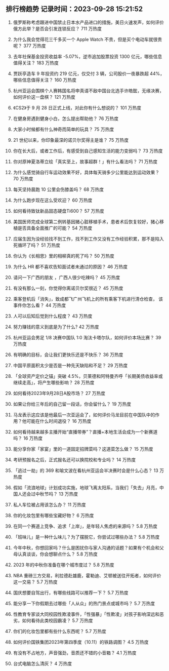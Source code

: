 
## 排行榜趋势 记录时间：2023-09-28 15:21:52
  
  1. 俄罗斯称考虑跟进中国禁止日本水产品进口的措施，美日火速发声，如何评价俄方此举？是否会引发连锁反应？ 711 万热度
    
  2. 为什么我会觉得花三千多买一个 Apple Watch 不贵，但是买个电动车就很贵呢？ 377 万热度
    
  3. 去年社保基金投资收益率 -5.07%，逆市追加股票投资 1300 亿元，哪些信息值得关注？ 183 万热度
    
  4. 贾跃亭造车 9 年投资约 219 亿元，仅交付 3 辆，公司股价一夜暴跌超 44%，哪些信息值得关注？ 160 万热度
    
  5. 杭州亚运会围棋个人赛韩国名将申真谞不敌中国台北选手许皓鋐，无缘决赛，如何评价这一盘棋？ 121 万热度
    
  6. 《CS2》于 9 月 28 日正式上线，对此你有什么想说的？ 101 万热度
    
  7. 在健身房遇到健身小白，怎么提出帮助他？ 76 万热度
    
  8. 大家小时候都有什么神奇而简单的玩具？ 75 万热度
    
  9. 21 世纪以来，你印象最深的诺贝尔奖得主是谁？ 75 万热度
    
  10. 你在长大后，或者工作后，有感受到自己感知生活的能力变弱吗？ 73 万热度
    
  11. 你对原神夏洛蒂立绘「真实至上，故事超群！」有什么看法吗？ 71 万热度
    
  12. 为什么感觉骑自行车运动效果不好，具体每天骑多少公里能达到运动效果？ 70 万热度
    
  13. 每天坚持晨跑 10 公里会伤膝盖吗？ 68 万热度
    
  14. 为什么跑步现在这么受欢迎？ 60 万热度
    
  15. 如何看待致钛新品固态硬盘Ti600？ 57 万热度
    
  16. 美国医师完成全球第二例转基因猪心脏移植手术，患者术后恢复较好，猪心移植是否具备全面推广的可能？ 54 万热度
    
  17. 应届生因为没经验找不到工作，找不到工作又没有工作经验积累，那不是陷入死循环了吗？ 51 万热度
    
  18. 你认为《长相思》里的相柳真的死了吗？ 50 万热度
    
  19. 为什么 HR 都不喜欢告知面试者未通过的原因？ 46 万热度
    
  20. 请问一下广西的朋友 ，广西人很少吃辣吗？ 45 万热度
    
  21. 有没有那么一刻，你觉得你离诺贝尔奖很近？ 45 万热度
    
  22. 乘客登机后「消失」，致成都飞广州飞机上的所有乘客下机进行清仓检查， 该事件你怎么看？ 44 万热度
    
  23. 人可以后知后觉到什么程度？ 43 万热度
    
  24. 努力赚钱的意义到底是为了什么? 42 万热度
    
  25. 杭州亚运会男足 1/8 决赛中国队 1:0 淘汰卡塔尔队，如何评价本场比赛？ 39 万热度
    
  26. 有明确的目标，会让我们更快乐还是不快乐？ 36 万热度
    
  27. 中国平原面积太少是否是一种先天缺陷和不足？ 29 万热度
    
  28. 「全球资产定价之锚」突破 4.5%，贝莱德和阿特曼齐呼「长期美债收益率或继续走高」，将产生哪些影响？ 28 万热度
    
  29. 如何看待2023年9月28日A股市场？ 27 万热度
    
  30. 如果让你给三年后的自己留一段话，你会留什么？ 19 万热度
    
  31. 马龙表示这应该是他最后一次亚运会了，如何评价马龙目前在中国队中的作用？他可能在什么时间退役？ 16 万热度
    
  32. 如何看待越来越多主播开始“直播带券”？直播+本地生活会成为一个新赛道吗？ 16 万热度
    
  33. 能分享你家「家宴」里的一道固定招牌菜吗？这道菜怎么做？ 15 万热度
    
  34. 考研预报名之后，正式报名还可以换院校和专业吗？ 14 万热度
    
  35. 「逃过一劫」的 369 和喻文波在看杭州亚运会半决赛时会是什么心态？ 13 万热度
    
  36. 假如「流浪地球」计划成功实施，地球飞离太阳系，当我们「失去」月亮，中国人还会过中秋节吗？ 13 万热度
    
  37. 私人车位被占用该怎么办？ 11 万热度
    
  38. 你的化妆包里有哪些宝藏好物？ 6 万热度
    
  39. 在同一个赛道上竞争、追求「上岸」，是年轻人焦虑的来源吗？ 5.8 万热度
    
  40. 「班味儿」是一种什么味儿？为了摆脱它，你尝试过哪些办法？ 5.8 万热度
    
  41. 今年中秋，你想回家吗？什么是困扰你与家人沟通的话题？如果有个机会和父母认真谈谈，你会想聊点什么？ 5.8 万热度
    
  42. 2023 年的中秋你准备在哪个城市度过？ 5.8 万热度
    
  43. NBA 重磅三方交易，利拉德赴雄鹿，霍勒迪、艾顿被送往开拓者，如何评价这一交易？ 5.7 万热度
    
  44. 国庆想要自驾出行，有哪些线路可以推荐一下？ 5.7 万热度
    
  45. 能分享一下你假期去过哪些「人从众」的热门景点或城市吗？ 5.7 万热度
    
  46. 性教育专家谈大同校园性欺凌事件，「性强暴」「性欺凌」对孩子影响深远和恶劣，如何看待此类校园霸凌？ 5.7 万热度
    
  47. 你们的化妆包里都有些什么东西呢？ 5.7 万热度
    
  48. 如何评价国铁集团2023年第四季度（10.11）的铁路调图？ 4.5 万热度
    
  49. 有没有不占地方，声音强劲，音质还不错的小音箱？ 4.1 万热度
    
  50. 台式电脑怎么清灰？ 4 万热度
    